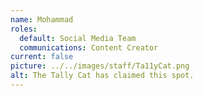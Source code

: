 ```yaml
---
name: Mohammad
roles:
  default: Social Media Team
  communications: Content Creator
current: false
picture: ../../images/staff/Ta11yCat.png
alt: The Tally Cat has claimed this spot.
---
```

